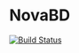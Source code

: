 # NovaBD
[![Build Status](https://dev.azure.com/sergiorh98/NovaBD/_apis/build/status/NovaBD-.NET%20Desktop-CI?branchName=develop)](https://dev.azure.com/sergiorh98/NovaBD/_build/latest?definitionId=1&branchName=develop)
